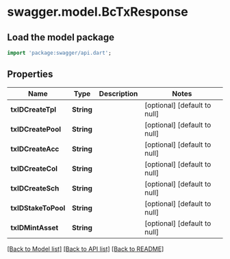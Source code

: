 # swagger.model.BcTxResponse

## Load the model package
```dart
import 'package:swagger/api.dart';
```

## Properties
Name | Type | Description | Notes
------------ | ------------- | ------------- | -------------
**txIDCreateTpl** | **String** |  | [optional] [default to null]
**txIDCreatePool** | **String** |  | [optional] [default to null]
**txIDCreateAcc** | **String** |  | [optional] [default to null]
**txIDCreateCol** | **String** |  | [optional] [default to null]
**txIDCreateSch** | **String** |  | [optional] [default to null]
**txIDStakeToPool** | **String** |  | [optional] [default to null]
**txIDMintAsset** | **String** |  | [optional] [default to null]

[[Back to Model list]](../README.md#documentation-for-models) [[Back to API list]](../README.md#documentation-for-api-endpoints) [[Back to README]](../README.md)


